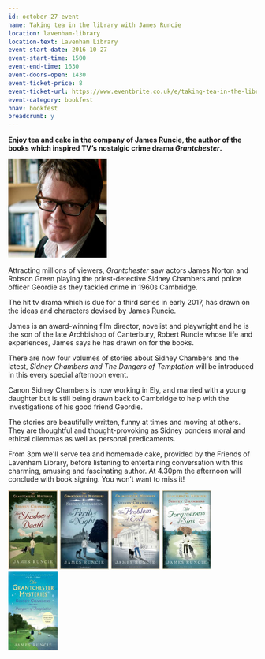 ```yaml
---
id: october-27-event
name: Taking tea in the library with James Runcie
location: lavenham-library
location-text: Lavenham Library
event-start-date: 2016-10-27
event-start-time: 1500
event-end-time: 1630
event-doors-open: 1430
event-ticket-price: 8
event-ticket-url: https://www.eventbrite.co.uk/e/taking-tea-in-the-library-with-james-runcie-tickets-26051385395
event-category: bookfest
hnav: bookfest
breadcrumb: y
---
```

**Enjoy tea and cake in the company of James Runcie, the author of the books which inspired TV’s nostalgic crime drama <cite>Grantchester</cite>.**

<img src="/images/article/bookfest-james-runcie-r.jpg" class="custom-br-50 {% include /c/img-float-right.html %}" />

Attracting millions of viewers, <cite>Grantchester</cite> saw actors James Norton and Robson Green playing the priest-detective Sidney Chambers and police officer Geordie as they tackled crime in 1960s Cambridge.

The hit tv drama which is due for a third series in early 2017, has drawn on the ideas and characters devised by James Runcie.

James is an award-winning film director, novelist and playwright and he is the son of the late Archbishop of Canterbury, Robert Runcie whose life and experiences, James says he has drawn on for the books.

There are now four volumes of stories about Sidney Chambers and the latest, <cite>Sidney Chambers and The Dangers of Temptation</cite> will be introduced in this every special afternoon event.

Canon Sidney Chambers is now working in Ely, and married with a young daughter but is still being drawn back to Cambridge to help with the investigations of his good friend Geordie.

The stories are beautifully written, funny at times and moving at others. They are thoughtful and thought-provoking as Sidney ponders moral and ethical dilemmas as well as personal predicaments.

From 3pm we'll serve tea and homemade cake, provided by the Friends of Lavenham Library, before listening to entertaining conversation with this charming, amusing and fascinating author. At 4.30pm the afternoon will conclude with book signing. You won’t want to miss it!

<img src="/images/article/james-runcie-sidney-chambers-and-the-shadow-of-death.jpg" alt="Sidney Chambers and The Shadow of Death by James Runcie" class="{% include /c/img-float-left.html %}" />

<img src="/images/article/james-runcie-and-the-perils-of-the-night.jpg" alt="Sidney Chambers and The Perils of the Night" class="{% include /c/img-float-left.html %}" />

<img src="/images/article/james-runcie-sidney-chambers-and-the-problem-of-evil.jpg" alt="Sidney Chambers and The Problem of Evil by James Runcie" class="{% include /c/img-float-left.html %}" />

<img src="/images/article/james-runcie-sidney-chambers-and-the-forgiveness-of-sins.jpg" alt="Sidney Chambers and The Forgiveness of Sins by James Runcie" class="{% include /c/img-float-left.html %}" />

<img src="/images/article/james-runcie-sidney-chambers-and-the-dangers-of-temptation.jpg" alt="Sidney Chambers and The Dangers of Temptation by James Runcie" class="{% include /c/img-float-left.html %}" />
